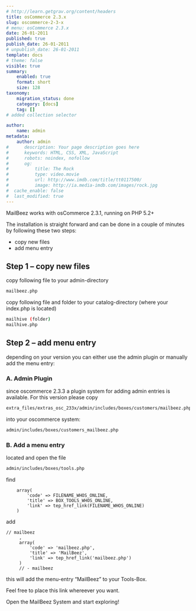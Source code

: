 ```yaml
---
# http://learn.getgrav.org/content/headers
title: osCommerce 2.3.x
slug: oscommerce-2-3-x
# menu: osCommerce 2.3.x
date: 26-01-2011
published: true
publish_date: 26-01-2011
# unpublish_date: 26-01-2011
template: docs
# theme: false
visible: true
summary:
    enabled: true
    format: short
    size: 128
taxonomy:
    migration_status: done
    category: [docs]
    tag: []
# added collection selector

author:
    name: admin
metadata:
    author: admin
#      description: Your page description goes here
#      keywords: HTML, CSS, XML, JavaScript
#      robots: noindex, nofollow
#      og:
#          title: The Rock
#          type: video.movie
#          url: http://www.imdb.com/title/tt0117500/
#          image: http://ia.media-imdb.com/images/rock.jpg
#  cache_enable: false
#  last_modified: true
---
```


MailBeez works with osCommerce 2.3.1, running on PHP 5.2+

The installation is straight forward and can be done in a couple of minutes by following these two steps:

- copy new files
- add menu entry



## Step 1 – copy new files

copy following file to your admin-directory

```bash
mailbeez.php
```


copy following file and folder to your catalog-directory (where your index.php is located)

```bash
mailhive (folder)
mailhive.php
```


## Step 2 – add menu entry

depending on your version you can either use the admin plugin or manually add the menu entry:

### A. Admin Plugin

since oscommerce 2.3.3 a plugin system for adding admin entries is available. For this version please copy

```bash
extra_files/extras_osc_233x/admin/includes/boxes/customers/mailbeez.php
```

into your oscommerce system:

```bash
admin/includes/boxes/customers_mailbeez.php
```


### B. Add a menu entry

located and open the file

```bash
admin/includes/boxes/tools.php
```

find

```
    array(
        'code' => FILENAME_WHOS_ONLINE,
        'title' => BOX_TOOLS_WHOS_ONLINE,
        'link' => tep_href_link(FILENAME_WHOS_ONLINE)
    )
```

add

```
// mailbeez
     ,
     array(
         'code' => 'mailbeez.php',
         'title' => 'MailBeez',
         'link' => tep_href_link('mailbeez.php')
     )
     // - mailbeez
```


this will add the menu-entry “MailBeez” to your Tools-Box.

Feel free to place this link whereever you want.

Open the MailBeez System and start exploring!


